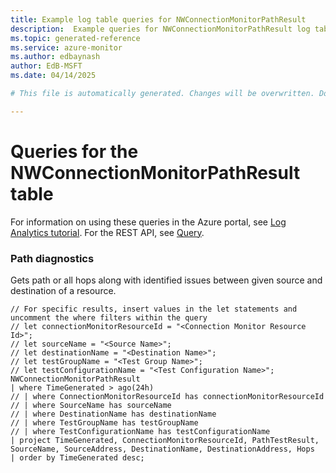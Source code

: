 ```yaml
---
title: Example log table queries for NWConnectionMonitorPathResult
description:  Example queries for NWConnectionMonitorPathResult log table
ms.topic: generated-reference
ms.service: azure-monitor
ms.author: edbaynash
author: EdB-MSFT
ms.date: 04/14/2025

# This file is automatically generated. Changes will be overwritten. Do not change this file directly. 

---
```


# Queries for the NWConnectionMonitorPathResult table

For information on using these queries in the Azure portal, see [Log Analytics tutorial](/azure/azure-monitor/logs/log-analytics-tutorial). For the REST API, see [Query](/azure/azure-monitor/logs/api/overview).


### Path diagnostics  


Gets path or all hops along with identified issues between given source and destination of a resource.  

```query
// For specific results, insert values in the let statements and uncomment the where filters within the query
// let connectionMonitorResourceId = "<Connection Monitor Resource Id>";
// let sourceName = "<Source Name>";
// let destinationName = "<Destination Name>";
// let testGroupName = "<Test Group Name>";
// let testConfigurationName = "<Test Configuration Name>";
NWConnectionMonitorPathResult 
| where TimeGenerated > ago(24h) 
// | where ConnectionMonitorResourceId has connectionMonitorResourceId
// | where SourceName has sourceName
// | where DestinationName has destinationName
// | where TestGroupName has testGroupName
// | where TestConfigurationName has testConfigurationName
| project TimeGenerated, ConnectionMonitorResourceId, PathTestResult, SourceName, SourceAddress, DestinationName, DestinationAddress, Hops
| order by TimeGenerated desc;
```

